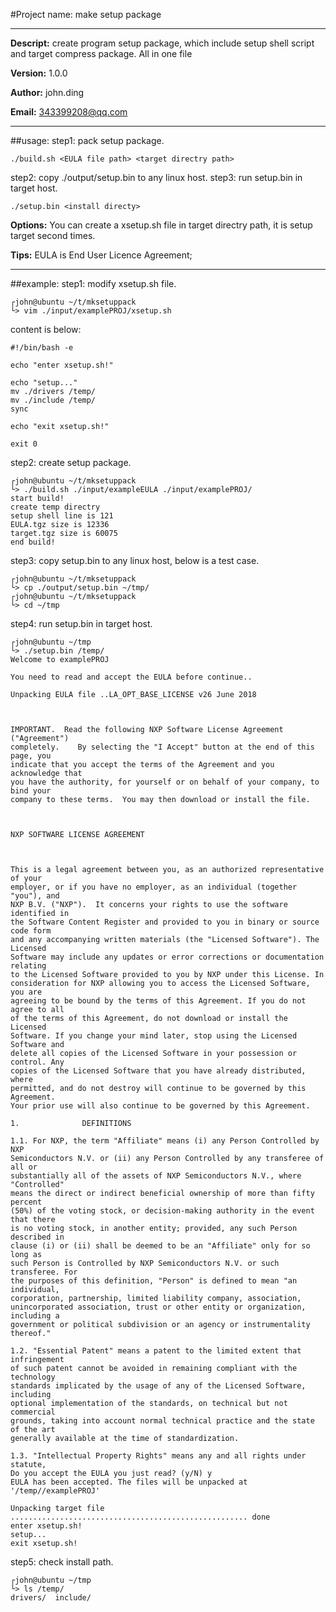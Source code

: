 #Project name: make setup package

---

**Descript:** create program setup package, which include setup shell script and target compress package. All in one file

**Version:** 1.0.0



**Author:** john.ding

**Email:** [343399208@qq.com](343399208@qq.com)

---

##usage:
step1: pack setup package.
```
./build.sh <EULA file path> <target directry path>
```
step2: copy ./output/setup.bin to any linux host.
step3: run setup.bin in target host.
```
./setup.bin <install directy>
```
**Options:**
    You can create a xsetup.sh file in target directry path, it is setup target second times.

**Tips:**
    EULA is End User Licence Agreement;

---

##example:
step1: modify xsetup.sh file.
```
┌john@ubuntu ~/t/mksetuppack
└> vim ./input/examplePROJ/xsetup.sh
```
content is below:
```
#!/bin/bash -e

echo "enter xsetup.sh!"

echo "setup..."
mv ./drivers /temp/
mv ./include /temp/
sync

echo "exit xsetup.sh!"

exit 0
```
step2: create setup package.
```
┌john@ubuntu ~/t/mksetuppack
└> ./build.sh ./input/exampleEULA ./input/examplePROJ/
start build!
create temp directry
setup shell line is 121
EULA.tgz size is 12336
target.tgz size is 60075
end build!
```
step3: copy setup.bin to any linux host, below is a test case.
```
┌john@ubuntu ~/t/mksetuppack
└> cp ./output/setup.bin ~/tmp/
┌john@ubuntu ~/t/mksetuppack
└> cd ~/tmp
```
step4: run setup.bin in target host.
```
┌john@ubuntu ~/tmp
└> ./setup.bin /temp/
Welcome to examplePROJ

You need to read and accept the EULA before continue..

Unpacking EULA file ..LA_OPT_BASE_LICENSE v26 June 2018



IMPORTANT.  Read the following NXP Software License Agreement ("Agreement")
completely.    By selecting the "I Accept" button at the end of this page, you
indicate that you accept the terms of the Agreement and you acknowledge that
you have the authority, for yourself or on behalf of your company, to bind your
company to these terms.  You may then download or install the file.



NXP SOFTWARE LICENSE AGREEMENT



This is a legal agreement between you, as an authorized representative of your
employer, or if you have no employer, as an individual (together "you"), and
NXP B.V. ("NXP").  It concerns your rights to use the software identified in
the Software Content Register and provided to you in binary or source code form
and any accompanying written materials (the "Licensed Software"). The Licensed
Software may include any updates or error corrections or documentation relating
to the Licensed Software provided to you by NXP under this License. In
consideration for NXP allowing you to access the Licensed Software, you are
agreeing to be bound by the terms of this Agreement. If you do not agree to all
of the terms of this Agreement, do not download or install the Licensed
Software. If you change your mind later, stop using the Licensed Software and
delete all copies of the Licensed Software in your possession or control. Any
copies of the Licensed Software that you have already distributed, where
permitted, and do not destroy will continue to be governed by this Agreement.
Your prior use will also continue to be governed by this Agreement.

1.              DEFINITIONS

1.1. For NXP, the term "Affiliate" means (i) any Person Controlled by NXP
Semiconductors N.V. or (ii) any Person Controlled by any transferee of all or
substantially all of the assets of NXP Semiconductors N.V., where "Controlled"
means the direct or indirect beneficial ownership of more than fifty percent
(50%) of the voting stock, or decision-making authority in the event that there
is no voting stock, in another entity; provided, any such Person described in
clause (i) or (ii) shall be deemed to be an "Affiliate" only for so long as
such Person is Controlled by NXP Semiconductors N.V. or such transferee. For
the purposes of this definition, "Person" is defined to mean "an individual,
corporation, partnership, limited liability company, association,
unincorporated association, trust or other entity or organization, including a
government or political subdivision or an agency or instrumentality thereof."

1.2. "Essential Patent" means a patent to the limited extent that infringement
of such patent cannot be avoided in remaining compliant with the technology
standards implicated by the usage of any of the Licensed Software, including
optional implementation of the standards, on technical but not commercial
grounds, taking into account normal technical practice and the state of the art
generally available at the time of standardization.

1.3. "Intellectual Property Rights" means any and all rights under statute,
Do you accept the EULA you just read? (y/N) y
EULA has been accepted. The files will be unpacked at '/temp//examplePROJ'

Unpacking target file ..................................................... done
enter xsetup.sh!
setup...
exit xsetup.sh!
```
step5: check install path.
```
┌john@ubuntu ~/tmp
└> ls /temp/
drivers/  include/
```

